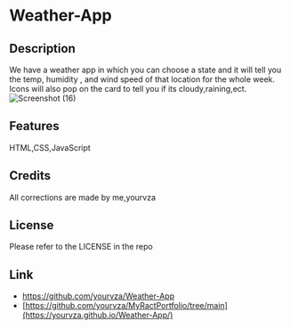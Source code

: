 # Weather-App

## Description
We have a weather app in which you can choose a state and it will tell you the temp, humidity , and wind speed of that location for the whole week. Icons will also pop on the card to tell you if its cloudy,raining,ect.
![Screenshot (16)](https://github.com/yourvza/Weather-App/assets/155742735/bd5a384b-efe8-44a5-855b-d68462fca405)


## Features
HTML,CSS,JavaScript

## Credits
All corrections are made by me,yourvza


## License 
Please refer to the LICENSE in the repo

## Link
* https://github.com/yourvza/Weather-App
* [https://github.com/yourvza/MyRactPortfolio/tree/main](https://yourvza.github.io/Weather-App/)
